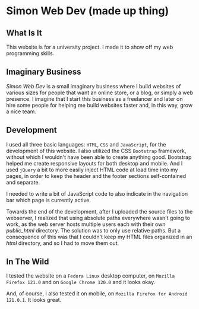 # Simon Web Dev (made up thing)

## What Is It

This website is for a university project. I made it to show off my web programming skills.

## Imaginary Business

*Simon Web Dev* is a small imaginary business where I build websites of various sizes for people that want an online
store, or a blog, or simply a web presence. I imagine that I start this business as a freelancer and later on
hire some people for helping me build websites faster and, in this way, grow a nice team.

## Development

I used all three basic languages: `HTML`, `CSS` and `JavaScript`, for the development of this website. I also
utilized the CSS `Bootstrap` framework, without which I wouldn't have been able to create anything good. Bootstrap
helped me create responsive layouts for both desktop and mobile. And I used `jQuery` a bit to more easily inject
HTML code at load time into my pages, in order to keep the header and the footer sections self-contained and separate.

I needed to write a bit of JavaScript code to also indicate in the navigation bar which page is currently active.

Towards the end of the development, after I uploaded the source files to the webserver, I realized that using absolute
paths everywhere wasn't going to work, as the web server hosts multiple users each with their own *public_html*
directory. The solution was to only use relative paths. But a consequence of this was that I couldn't keep my HTML
files organized in an *html* directory, and so I had to move them out.

## In The Wild

I tested the website on a `Fedora Linux` desktop computer, on `Mozilla Firefox 121.0` and on `Google Chrome 120.0`
and it looks okay.

And, of course, I also tested it on mobile, on `Mozilla Firefox for Android 121.0.1`. It looks great.
